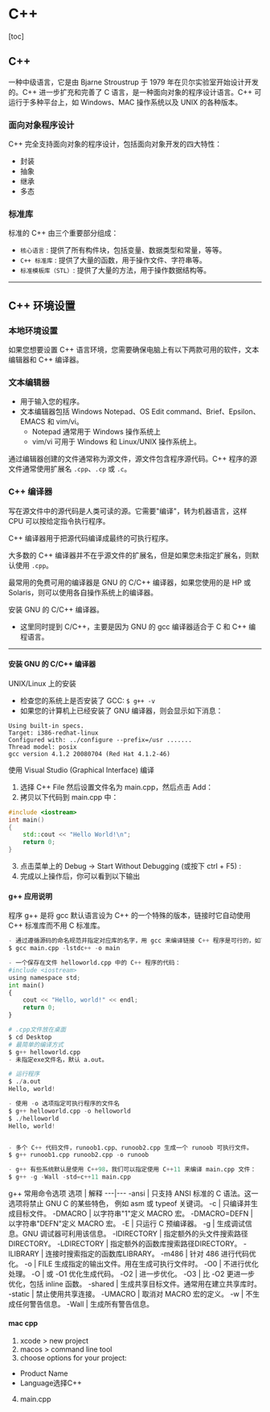 # C++

[toc]

## C++
一种中级语言，它是由 Bjarne Stroustrup 于 1979 年在贝尔实验室开始设计开发的。C++ 进一步扩充和完善了 C 语言，是一种面向对象的程序设计语言。C++ 可运行于多种平台上，如 Windows、MAC 操作系统以及 UNIX 的各种版本。

### 面向对象程序设计
C++ 完全支持面向对象的程序设计，包括面向对象开发的四大特性：
- 封装
- 抽象
- 继承
- 多态

### 标准库
标准的 C++ 由三个重要部分组成：
- `核心语言` : 提供了所有构件块，包括变量、数据类型和常量，等等。
- `C++ 标准库` : 提供了大量的函数，用于操作文件、字符串等。
- `标准模板库（STL）`: 提供了大量的方法，用于操作数据结构等。

---

## C++ 环境设置
### 本地环境设置
如果您想要设置 C++ 语言环境，您需要确保电脑上有以下两款可用的软件，文本编辑器和 C++ 编译器。

### 文本编辑器
- 用于输入您的程序。
- 文本编辑器包括 Windows Notepad、OS Edit command、Brief、Epsilon、EMACS 和 vim/vi。
  - Notepad 通常用于 Windows 操作系统上
  - vim/vi 可用于 Windows 和 Linux/UNIX 操作系统上。

通过编辑器创建的文件通常称为源文件，源文件包含程序源代码。C++ 程序的源文件通常使用扩展名 `.cpp`、`.cp` 或 `.c`。


### C++ 编译器
写在源文件中的源代码是人类可读的源。它需要"编译"，转为机器语言，这样 CPU 可以按给定指令执行程序。

C++ 编译器用于把源代码编译成最终的可执行程序。

大多数的 C++ 编译器并不在乎源文件的扩展名，但是如果您未指定扩展名，则默认使用 `.cpp`。

最常用的免费可用的编译器是 GNU 的 C/C++ 编译器，如果您使用的是 HP 或 Solaris，则可以使用各自操作系统上的编译器。

安装 GNU 的 C/C++ 编译器。
- 这里同时提到 C/C++，主要是因为 GNU 的 gcc 编译器适合于 C 和 C++ 编程语言。

---


#### 安装 GNU 的 C/C++ 编译器
UNIX/Linux 上的安装
- 检查您的系统上是否安装了 GCC: `$ g++ -v`
- 如果您的计算机上已经安装了 GNU 编译器，则会显示如下消息：
```
Using built-in specs.
Target: i386-redhat-linux
Configured with: ../configure --prefix=/usr .......
Thread model: posix
gcc version 4.1.2 20080704 (Red Hat 4.1.2-46)
```

使用 Visual Studio (Graphical Interface) 编译
1. 选择 C++ File 然后设置文件名为 main.cpp，然后点击 Add：
2. 拷贝以下代码到 main.cpp 中：

```cpp
#include <iostream>
int main()
{
    std::cout << "Hello World!\n";
    return 0;
}
```

3. 点击菜单上的 Debug -> Start Without Debugging (或按下 ctrl + F5) :
4. 完成以上操作后，你可以看到以下输出

#### g++ 应用说明
程序 g++ 是将 gcc 默认语言设为 C++ 的一个特殊的版本，链接时它自动使用 C++ 标准库而不用 C 标准库。

```py
- 通过遵循源码的命名规范并指定对应库的名字，用 gcc 来编译链接 C++ 程序是可行的，如下例所示：
$ gcc main.cpp -lstdc++ -o main

- 一个保存在文件 helloworld.cpp 中的 C++ 程序的代码：
#include <iostream>
using namespace std;
int main()
{
    cout << "Hello, world!" << endl;
    return 0;
}

# .cpp文件放在桌面
$ cd Desktop
# 最简单的编译方式
$ g++ helloworld.cpp
- 未指定exe文件名，默认 a.out。

# 运行程序
$ ./a.out
Hello, world!

- 使用 -o 选项指定可执行程序的文件名
$ g++ helloworld.cpp -o helloworld
$ ./helloworld
Hello, world!


- 多个 C++ 代码文件，runoob1.cpp、runoob2.cpp 生成一个 runoob 可执行文件。
$ g++ runoob1.cpp runoob2.cpp -o runoob

- g++ 有些系统默认是使用 C++98，我们可以指定使用 C++11 来编译 main.cpp 文件：
$ g++ -g -Wall -std=c++11 main.cpp
```

g++ 常用命令选项
选项	            | 解释
---|---
-ansi	           | 只支持 ANSI 标准的 C 语法。这一选项将禁止 GNU C 的某些特色， 例如 asm 或 typeof 关键词。
-c	             | 只编译并生成目标文件。
-DMACRO	         | 以字符串"1"定义 MACRO 宏。
-DMACRO=DEFN	   | 以字符串"DEFN"定义 MACRO 宏。
-E	             | 只运行 C 预编译器。
-g	             | 生成调试信息。GNU 调试器可利用该信息。
-IDIRECTORY	     | 指定额外的头文件搜索路径DIRECTORY。
-LDIRECTORY	     | 指定额外的函数库搜索路径DIRECTORY。
-lLIBRARY	       | 连接时搜索指定的函数库LIBRARY。
-m486	           | 针对 486 进行代码优化。
-o	             | FILE 生成指定的输出文件。用在生成可执行文件时。
-O0	             | 不进行优化处理。
-O	             | 或 -O1 优化生成代码。
-O2	             | 进一步优化。
-O3	             | 比 -O2 更进一步优化，包括 inline 函数。
-shared	         | 生成共享目标文件。通常用在建立共享库时。
-static	         | 禁止使用共享连接。
-UMACRO	         | 取消对 MACRO 宏的定义。
-w	             | 不生成任何警告信息。
-Wall	           | 生成所有警告信息。

#### mac cpp
1. xcode > new project
2. macos > command line tool
3. choose options for your project:
  - Product Name
  - Language选择C++
4. main.cpp
